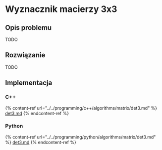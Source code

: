 # Wyznacznik macierzy 3x3

## Opis problemu

TODO

## Rozwiązanie

TODO

## Implementacja

### C++

{% content-ref url="../../programming/c++/algorithms/matrix/det3.md" %}
[det3.md](../../programming/c++/algorithms/matrix/det3.md)
{% endcontent-ref %}

### Python

{% content-ref url="../../programming/python/algorithms/matrix/det3.md" %}
[det3.md](../../programming/python/algorithms/matrix/det3.md)
{% endcontent-ref %}
